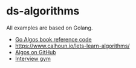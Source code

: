 # ds-algorithms

All examples are based on Golang.

* [Go Algos book reference code](https://github.com/PacktPublishing/Learn-Data-Structures-and-Algorithms-with-Golang)
* https://www.calhoun.io/lets-learn-algorithms/
* [Algos on GitHub](https://github.com/TheAlgorithms)
* [Interview gym](https://github.com/partho-maple/coding-interview-gym)
